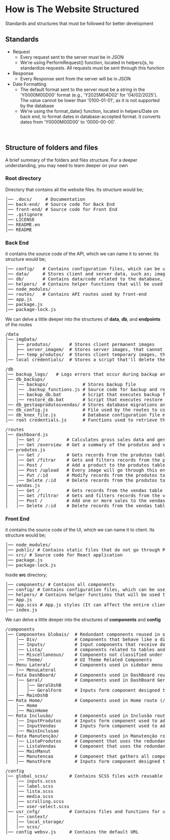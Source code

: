 # How is The Website Structured #
Standards and structures that must be followed for better development

<h2> Standards </h2>

<ul>
  <li>Request
    <ul>
      <li>Every request sent to the server must be in JSON</li>
      <li>
We're using PerformRequest() function, located in helpers/js, to standardize requests.
All requests must be sent through this function
      </li>
    </ul>
 </li>
 <li>Response
   <ul>
     <li>Every Response sent from the server will be in JSON</li>
   </ul>
 </li>
   <li>Date Formatting
   <ul>
     <li>
     The default format sent to the server must be a string in the 'Y0000M00D00' format (e.g., 'Y2025M04D02' for '04/02/2025'). The value cannot be lower than '0100-01-01', as it is not supported by the database
     </li>
     <li>
     We're using the format_date() function, located in helpers/Date on back end, to format dates in database-accepted format. it converts dates from 'Y0000M00D00' to '0000-00-00'.
     </li>
   </ul>
  </li>
</ul>

<br/>
<h2> Structure of folders and files </h2>
A brief summary of the folders and files structure. For a deeper understanding, you may need to learn deeper on your own

<h3>Root directory</h3>

Directory that contains all the website files. Its structure would be;
<pre>
│── .docs/     # Documentation
│── back-end/  # Source code for Back End
│── front-end/ # Source code for Front End
│── .gitignore 
│── LICENSE         
│── README.en       
│── README          
</pre>

<h3> Back End </h3>

it contains the source code of the API, which we can name it to server. Its structure would be;
<pre>
│── config/   # Contains configuration files, which can be used anywhere on the server
│── data/     # Stores client and server data, such as; images and local credentials
│── db/       # Contains data/code related to the database, such as; logs, backup routine, database structure
│── helpers/  # Contains helper functions that will be used throughout the server, such as; functions for encryption, paging   
│── node_modules/ 
│── routes/   # Contains API routes used by front-end
│── app.js   
│── package.js 
│── package-lock.js  
</pre>

We can delve a little deeper into the structures of <b>data</b>, <b>db</b>, and <b>endpoints</b> of the routes
<pre>
/data
│── imgData/   
│   ├── produtos/       # Stores client permanent images 
│   ├── server_imagem/  # Stores server images, that cannot be deleted or modified by the client
│   ├── temp_produtos/  # Stores client temporary images, that'll be verified before becoming permanent
│── local_credentials/  # Stores a script that'll delete the local credentials database, alongside with the local credentials file
</pre>

<pre>
/db
│── backup_logs/   # Logs errors that occur during backup and restore execution
│── db_backups/    
│   │── backups/             # Stores backup file
│   │── .backup_functions.js # Source code for backup and restore functions
│   │── backup_db.bat        # Script that executes backup function
│   │── restore_db.bat       # Script that executes restore function
│── db_gestaoprodutosvendas/ # Stores database migrations and seeds    
│── db_config.js             # File used by the routes to communicate with the database
│── db_knex_file.js          # Database configuration file made by knex
│── root_credentials.js      # Functions used to retrieve the database root credentials and create them locally
</pre>

<pre>
/routes
│── dashboard.js
│   │── Get /          # Calculates gross sales data and generates profit based on gross values          
│   │── Get /overview  # Get a summary of the produtos and vendas tables. example; best-selling product and monthly profit
│── produtos.js
│   │── Get /          # Gets records from the produtos table
│   │── Get /fitrar    # Gets and filters records from the produtos table, with 'req.query'
│   │── Post /         # Add a product to the produtos table
│   │── Post /upload   # Every image will go through this endpoint for verification. The obtained paths are used in default Post
│   │── Put /:id       # Modify records from the produtos table
│   │── Delete /:id    # Delete records from the produtos table
│── vendas.js  
│   │── Get /          # Gets records from the vendas table          
│   │── Get /filtrar   # Gets and filters records from the vendas table, with 'req.query'
│   │── Post /         # Add one or more sales to the vendas table
│   │── Delete /:id    # Delete records from the vendas table
</pre>

<h3> Front End </h3>

it contains the source code of the UI, which we can name it to client. Its structure would be;
<pre>
│── node_modules/
│── public/ # Contains static files that do not go through React processing
│── src/ # Source code for React application
│── package.js
│── package-lock.js
</pre>

Inside <b>src</b> directory;
<pre>
│── components/ # Contains all components
│── config/ # Contains configuration files, which can be used anywhere on the client 
│── helpers/ # Contains helper functions that will be used throughout the client, such as; functions for encryption, paging
│── App.js
│── App.scss # App.js styles (It can affect the entire client)
│── index.js
</pre>

We can delve a little deeper into the structures of <b>components</b> and <b>config</b>
<pre>
/components
│── Componentes Globais/  # Redundant components reused in other components       
│   │── Div/              # Components that behave like a div
│   │── Inputs/           # Input components that receive data entries
│   │── Lista/            # components related to tables and lists
│   │── Miscellaneous/    # Components not classified under any of the mentioned categories
│   │── Theme/            # UI Theme Related Components
│── Menu Lateral/         # Components used in sidebar menu
│   │── MenuLateral
│── Rota DashBoard/       # Components used in DashBoard route (/dashboard)
│   │── Geral/            # Components used in DashBoard Geral route (dashboard/geral)
│   │   │── GeralDshB     
│   │   │── GeralForm     # Inputs form component designed to filter data in produtos section
│   │── MainDshB
│── Rota Home/            # Components used in Home route (/)
│   │── Home 
│   │── MainHome
│── Rota Inclusão/        # Components used in Inclusão route (/inclusao)
│   │── InputProdutos     # Inputs form component used to add products          
│   │── InputVendas       # Inputs form component used to add sales
│   │── MainInclusao
│── Rota Manutenção/      # Components used in Manutenção route (/manut)
│   │── ListaProdutos     # Component that uses the redundant component Lista.js to display records from the produtos table
│   │── ListaVendas       # Component that uses the redundant component Lista.js to display records from the vendas table 
│   │── MainManut
│   │── Manutencao        # Component that gathers all components of the Manutenção Route, except MainManut, merging the logic
│   │── ManutForm         # Inputs form component designed to filter data from both lists (ListaProdutos and ListaVendas)
</pre>

<pre>
/config
│── global_scss/        # Contains SCSS files with reusable default styles for standardization and easier changes
│   │── inputs.scss
│   │── label.scss
│   │── lista.scss
│   │── media.scss 
│   │── scrolling.scss 
│   │── user-select.scss
│── usr_cnfg/           # Contains files and functions for user configuration
│   │── context/
│   │── local_storage/
│   │── scss/           
│── config_websv.js     # Contains the default URL
</pre>





